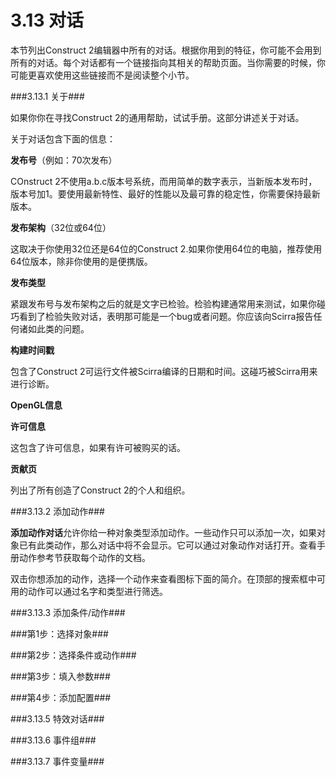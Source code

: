 # 3.13 对话

本节列出Construct 2编辑器中所有的对话。根据你用到的特征，你可能不会用到所有的对话。每个对话都有一个链接指向其相关的帮助页面。当你需要的时候，你可能更喜欢使用这些链接而不是阅读整个小节。

###3.13.1 关于###

如果你你在寻找Construct 2的通用帮助，试试手册。这部分讲述关于对话。

关于对话包含下面的信息：

**发布号**（例如：70次发布）

COnstruct 2不使用a.b.c版本号系统，而用简单的数字表示，当新版本发布时，版本号加1。要使用最新特性、最好的性能以及最可靠的稳定性，你需要保持最新版本。

**发布架构**（32位或64位）

这取决于你使用32位还是64位的Construct 2.如果你使用64位的电脑，推荐使用64位版本，除非你使用的是便携版。

**发布类型**

紧跟发布号与发布架构之后的就是文字已检验。检验构建通常用来测试，如果你碰巧看到了检验失败对话，表明那可能是一个bug或者问题。你应该向Scirra报告任何诸如此类的问题。

**构建时间戳**

包含了Construct 2可运行文件被Scirra编译的日期和时间。这碰巧被Scirra用来进行诊断。

**OpenGL信息**

**许可信息**

这包含了许可信息，如果有许可被购买的话。

**贡献页**

列出了所有创造了Construct 2的个人和组织。

###3.13.2 添加动作###

**添加动作对话**允许你给一种对象类型添加动作。一些动作只可以添加一次，如果对象已有此类动作，那么对话中将不会显示。它可以通过对象动作对话打开。查看手册动作参考节获取每个动作的文档。

双击你想添加的动作，选择一个动作来查看图标下面的简介。在顶部的搜索框中可用的动作可以通过名字和类型进行筛选。

###3.13.3 添加条件/动作###

###第1步：选择对象###

###第2步：选择条件或动作###

###第3步：填入参数###

###第4步：添加配置###

###3.13.5 特效对话###

###3.13.6 事件组###

###3.13.7 事件变量###


